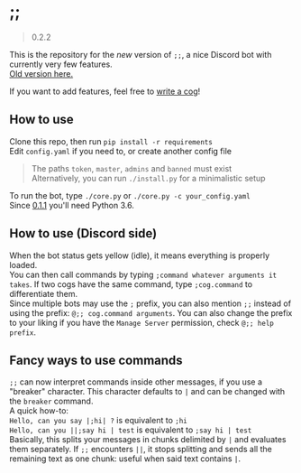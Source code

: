 # ;;

> 0.2.2

This is the repository for the *new* version of `;;`,
a nice Discord bot with currently very few features.  
[Old version here.](http://github.com/Zeroji/semicold)

If you want to add features, feel free to
[write a cog](https://github.com/Zeroji/semicolon/blob/master/doc/cogs.md)!

## How to use

Clone this repo, then run `pip install -r requirements`  
Edit `config.yaml` if you need to, or create another config file
  
> The paths `token`, `master`, `admins` and `banned` must exist  
> Alternatively, you can run `./install.py` for a minimalistic setup

To run the bot, type `./core.py` or `./core.py -c your_config.yaml`  
Since [0.1.1](https://github.com/Zeroji/semicolon/releases/tag/v0.1.1) you'll
need Python 3.6.

## How to use (Discord side)

When the bot status gets yellow (idle), it means everything is properly loaded.  
You can then call commands by typing `;command whatever arguments it takes`.
If two cogs have the same command, type `;cog.command` to differentiate them.  
Since multiple bots may use the `;` prefix, you can also mention `;;` instead of
using the prefix: `@;; cog.command arguments`. You can also change the prefix to
your liking if you have the `Manage Server` permission, check `@;; help prefix`.

## Fancy ways to use commands

`;;` can now interpret commands inside other messages, if you use a "breaker"
character. This character defaults to `|` and can be changed with the `breaker`
command.  
A quick how-to:  
`Hello, can you say |;hi| ?` is equivalent to `;hi`  
`Hello, can you ||;say hi | test` is equivalent to `;say hi | test`  
Basically, this splits your messages in chunks delimited by `|` and evaluates
them separately. If `;;` encounters `||`, it stops splitting and sends all the
remaining text as one chunk: useful when said text contains `|`.
